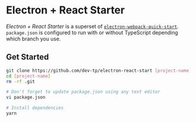 # Electron + React Starter

*Electron + React Starter* is a superset of [`electron-webpack-quick-start`](https://github.com/electron-userland/electron-webpack-quick-start). `package.json` is configured to run with or without TypeScript depending which branch you use.

## Get Started

```bash
git clone https://github.com/dev-tp/electron-react-start [project-name]
cd [project-name]
rm -rf .git

# Don't forget to update package.json using any text editor
vi package.json

# Install dependencies
yarn
```
